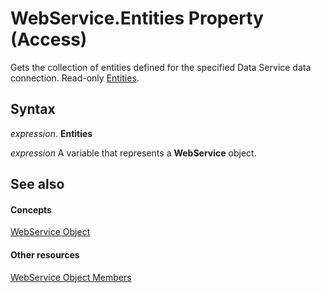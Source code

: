 
# WebService.Entities Property (Access)

Gets the collection of entities defined for the specified Data Service data connection. Read-only [Entities](ad230b4d-0cf0-a7ad-fd1b-06d2a378f44b.md).


## Syntax

 _expression_. **Entities**

 _expression_ A variable that represents a **WebService** object.


## See also


#### Concepts


[WebService Object](d197a825-12da-fd66-7881-7211a59d6bc9.md)
#### Other resources


[WebService Object Members](cecb622e-d027-2130-e83a-e689e6dac52b.md)